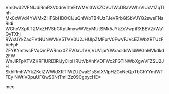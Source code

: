 Vm0wd2VFNUdiRmRXV0doVllteEtWMVl3WkZOVU1WcDBaVWhrVlUxV1ZqTlhh
Mk0xWVd4YWMxZHFSbHBOClJuQnlWbTB4UzFJeVRrbGlSbVJYQ2sweFNsRldi
WGhoVXpKT2MxZHVSbGRpUmxwWVEyMUtSMk5JYkZoVwpiRXBEV2xWa1QyTXhj
RWxUYkZacFVtNUNWVkV5TVV0U2JHUlpZMFprV0FwVFJVcEZWbXRTUzFVeFpF
ZFYKYmtwcFVqQmFWRmx0ZEV0aU1VVjVUVlprYWxacldsWldiWGhMVkdkd2FW
WnJiRFpXTVZKRFlURlZlRlJyClpHRUtVbXhhVDFWc2FGTlNWbXgwVFZSU2JH
SkhlRmhWYkZKelZWWldXRTlWZUZwaE1sSnlXVlpHZGxNeQpTbGhYYmtWTFEy
NWtiV0puUFQwS0NtTmllZz09CgpycHE=

meo